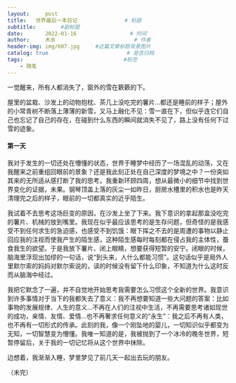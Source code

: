 ```yaml
---
layout:     post                       
title:   世界最后一本日记               # 标题
subtitle:        #副标题
date:       2022-01-16                 # 时间
author:     木水                         # 作者
header-img: img/607.jpg     #这篇文章标题背景图片
catalog: true                         # 是否归档
tags:                                #标签
    - 随笔
---
```

一觉醒来，所有人都消失了，窗外的雪在簌簌的下。

屋里的盆栽、沙发上的动物抱枕、茶几上没吃完的薯片…都还是睡前的样子；屋外的小常青树不断落上薄薄的新雪，又马上融化不见：雪一直在下，但似乎连它们自己也忘记了自己的存在，在碰到什么东西的瞬间就消失不见了，路上没有任何下过雪的迹象。

#### 第一天

我对于发生的一切还处在懵懂的状态，世界于睡梦中经历了一场混乱的动荡，又在我醒来之前重组回眼前的景象？还是我此刻正处在自己深度的梦境之中？一份突如其来的无所适从感打断了我的思考。我重新环顾四周，想从最微小的细节中找到世界变化的证据，未果。钢琴顶盖上落的灰尘一如昨日，厨房水槽里的积水也是昨天清理完之后的样子，眼前的一切都真实的近乎陌生。

我试着不去思考这场巨变的原因，在沙发上坐了下来。我下意识的拿起那盒没吃完的薯片、机械的放到嘴里。我现在似乎最应该思考的是生存问题，但奇怪的是我感受不到任何求生的急迫感，也感受不到饥饿：眼下挥之不去的是周遭的事物以静止回应我的注视而使我产生的陌生感，这种陌生感每时每刻都在侵占我的主体性，蚕食我生的欲望。于是我放下薯片、闭上眼睛，想要获得短暂的安宁。闭眼的时候，脑海里浮现出加缪的一句话，说“到头来，人什么都能习惯”。这句话似乎是局外人里默尔索的妈妈对默尔索说的，读的时候没有留下什么印象，不知道为什么这时反而从脑海中经过。

我把它默念了一遍，并不自觉地开始思考我需要怎么习惯这个全新的世界。我意识到许多事情对于当下的我都失去了意义：我不再想要知道一些大问题的答案：比如事物的发展规律、人生的意义…不再在人们的注视中生活，不再需要思考诸如现世的成功，亲情、友情、爱情…也不再奢求任何意义的“永生”：我之后不再有人类，也不再有一切形式的传承。此刻的我，像一个刚坠地的婴儿，一切知识似乎都变为无知，一切智慧变为懵懂。我唯一知道的是，我被抛到了一个冰冷的晚冬世界，短暂停留后，关于我的一切记忆将从这个世界中抹除。

边想着，我渐渐入睡，梦里梦见了前几天一起出去玩的朋友。

（未完）
